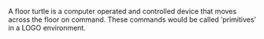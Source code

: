 A floor turtle is a computer operated and controlled device that moves
across the floor on command. These commands would be called ’primitives’
in a LOGO environment.
